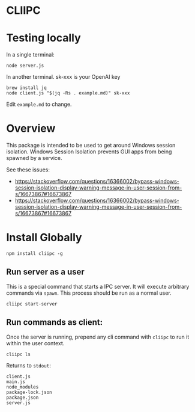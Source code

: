 # CLIIPC

# Testing locally

In a single terminal:
```
node server.js
```

In another terminal. sk-xxx is your OpenAI key
```
brew install jq
node client.js "$(jq -Rs . example.md)" sk-xxx
```

Edit `example.md` to change.

# Overview

This package is intended to be used to get around Windows session isolation. Windows Session Isolation prevents GUI apps from being spawned by a service.

See these issues:

- https://stackoverflow.com/questions/16366002/bypass-windows-session-isolation-display-warning-message-in-user-session-from-s/16673867#16673867
- https://stackoverflow.com/questions/16366002/bypass-windows-session-isolation-display-warning-message-in-user-session-from-s/16673867#16673867

# Install Globally

```
npm install cliipc -g
```

## Run server as a user

This is a special command that starts a IPC server. It will execute arbitrary commands via `spawn`. This process should be run as a normal user.

```
cliipc start-server
```

## Run commands as client:

Once the server is running, prepend any cli command with `cliipc` to run it within the user context.

```
cliipc ls
```

Returns to `stdout`:

```
client.js
main.js
node_modules
package-lock.json
package.json
server.js
```
